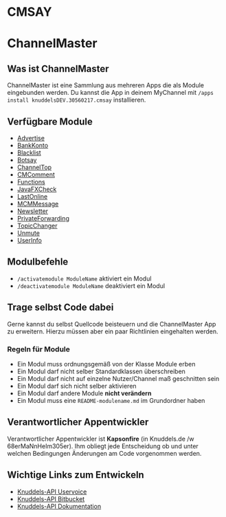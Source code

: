 # CMSAY
# ChannelMaster

## Was ist ChannelMaster
ChannelMaster ist eine Sammlung aus mehreren Apps die als Module eingebunden werden. Du kannst die App in deinem MyChannel mit `/apps install knuddelsDEV.30560217.cmsay` installieren.

## Verfügbare Module
* [Advertise](README-advertise.md)
* [BankKonto](README-bankkonto.md)
* [Blacklist](README-blacklist.md)
* [Botsay](README-botsay.md)
* [ChannelTop](README-channeltop.md)
* [CMComment](README-cmcomment.md)
* [Functions](README-functions.md)
* [JavaFXCheck](README-javafxcheck.md)
* [LastOnline](README-lastonline.md)
* [MCMMessage](README-mcmmessage.md)
* [Newsletter](README-newsletter.md)
* [PrivateForwarding](README-privateforwarding.md)
* [TopicChanger](README-topicchanger.md)
* [Unmute](README-unmute.md)
* [UserInfo](README-userinfo.md)


## Modulbefehle
* `/activatemodule ModuleName` aktiviert ein Modul
* `/deactivatemodule ModuleName` deaktiviert ein Modul

## Trage selbst Code dabei
Gerne kannst du selbst Quellcode beisteuern und die ChannelMaster App zu erweitern. Hierzu müssen aber ein paar Richtlinien eingehalten werden.

### Regeln für Module
* Ein Modul muss ordnungsgemäß von der Klasse Module erben
* Ein Modul darf nicht selber Standardklassen überschreiben
* Ein Modul darf nicht auf einzelne Nutzer/Channel maß geschnitten sein
* Ein Modul darf sich nicht selber aktivieren
* Ein Modul darf andere Module **nicht verändern**
* Ein Modul muss eine `README-modulename.md` im Grundordner haben


## Verantwortlicher Appentwickler
Verantwortlicher Appentwickler ist **Kapsonfire** (in Knuddels.de /w 68erMaNnHeIm305er).
Ihm obliegt jede Entscheidung ob und unter welchen Bedingungen Änderungen am Code vorgenommen werden.

## Wichtige Links zum Entwickeln
* [Knuddels-API Uservoice](https://knuddels-api.uservoice.com/)
* [Knuddels-API Bitbucket](https://bitbucket.org/knuddels/user-apps/overview)
* [Knuddels-API Dokumentation](http://developer.knuddels.de/docs/)
